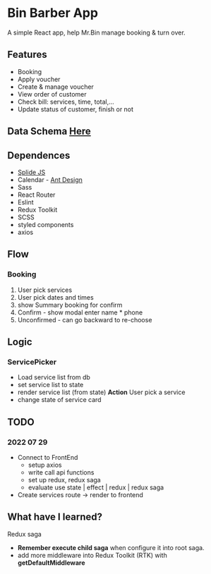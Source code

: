 # Bin Barber App

A simple React app, help Mr.Bin manage booking & turn over.

## Features

- Booking
- Apply voucher
- Create & manage voucher
- View order of customer
- Check bill: services, time, total,...
- Update status of customer, finish or not

## Data Schema [Here](https://app.diagrams.net/#G1R-wQdX-fbgEXSJPTRWjpAWssrvfaADQz)

## Dependences

- [Splide JS](https://splidejs.com/)
- Calendar - [Ant Design](https://ant.design/components/calendar/#header)
- Sass
- React Router
- Eslint
- Redux Toolkit
- SCSS
- styled components
- axios

## Flow

### Booking

1. User pick services
2. User pick dates and times
3. show Summary booking for confirm
4. Confirm - show modal enter name \* phone
5. Unconfirmed - can go backward to re-choose

## Logic

### ServicePicker

- Load service list from db
- set service list to state
- render service list (from state)
  **Action**
  User pick a service
- change state of service card

## TODO

### 2022 07 29

- Connect to FrontEnd
  - setup axios
  - write call api functions
  - set up redux, redux saga
  - evaluate use state | effect | redux | redux saga
- Create services route -> render to frontend

## What have I learned?

Redux saga

- **Remember execute child saga** when configure it into root saga.
- add more middleware into Redux Toolkit (RTK) with **getDefaultMiddleware**

